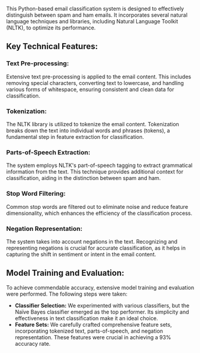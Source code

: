 
<!DOCTYPE html>
<html>

<body>

<p>This Python-based email classification system is designed to effectively distinguish between spam and ham emails. It incorporates several natural language techniques and libraries, including Natural Language Toolkit (NLTK), to optimize its performance.</p>

<h2>Key Technical Features:</h2>

<h3>Text Pre-processing:</h3>
<p>Extensive text pre-processing is applied to the email content. This includes removing special characters, converting text to lowercase, and handling various forms of whitespace, ensuring consistent and clean data for classification.</p>

<h3>Tokenization:</h3>
<p>The NLTK library is utilized to tokenize the email content. Tokenization breaks down the text into individual words and phrases (tokens), a fundamental step in feature extraction for classification.</p>

<h3>Parts-of-Speech Extraction:</h3>
<p>The system employs NLTK's part-of-speech tagging to extract grammatical information from the text. This technique provides additional context for classification, aiding in the distinction between spam and ham.</p>

<h3>Stop Word Filtering:</h3>
<p>Common stop words are filtered out to eliminate noise and reduce feature dimensionality, which enhances the efficiency of the classification process.</p>

<h3>Negation Representation:</h3>
<p>The system takes into account negations in the text. Recognizing and representing negations is crucial for accurate classification, as it helps in capturing the shift in sentiment or intent in the email content.</p>

<h2>Model Training and Evaluation:</h2>
<p>To achieve commendable accuracy, extensive model training and evaluation were performed. The following steps were taken:</p>

<ul>
    <li><strong>Classifier Selection:</strong> We experimented with various classifiers, but the Naïve Bayes classifier emerged as the top performer. Its simplicity and effectiveness in text classification make it an ideal choice.</li>
    <li><strong>Feature Sets:</strong> We carefully crafted comprehensive feature sets, incorporating tokenized text, parts-of-speech, and negation representation. These features were crucial in achieving a 93% accuracy rate.</li>
</ul>


</body>
</html>


